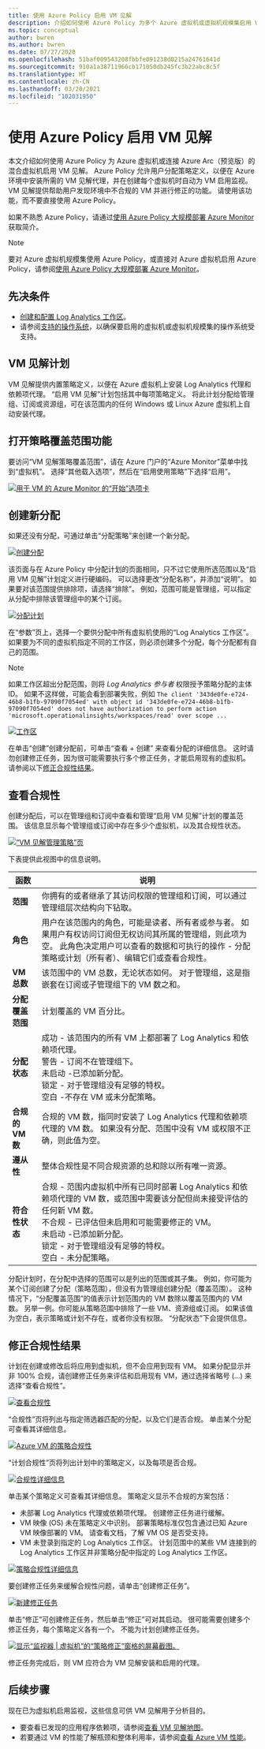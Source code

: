 ```yaml
---
title: 使用 Azure Policy 启用 VM 见解
description: 介绍如何使用 Azure Policy 为多个 Azure 虚拟机或虚拟机规模集启用 VM 见解。
ms.topic: conceptual
author: bwren
ms.author: bwren
ms.date: 07/27/2020
ms.openlocfilehash: 51baf009543208fbbfe091238d0215a24761641d
ms.sourcegitcommit: 910a1a38711966cb171050db245fc3b22abc8c5f
ms.translationtype: HT
ms.contentlocale: zh-CN
ms.lasthandoff: 03/20/2021
ms.locfileid: "102031950"
---
```

# <a name="enable-vm-insights-by-using-azure-policy"></a>使用 Azure Policy 启用 VM 见解
本文介绍如何使用 Azure Policy 为 Azure 虚拟机或连接 Azure Arc（预览版）的混合虚拟机启用 VM 见解。 Azure Policy 允许用户分配策略定义，以便在 Azure 环境中安装所需的 VM 见解代理，并在创建每个虚拟机时自动为 VM 启用监视。 VM 见解提供帮助用户发现环境中不合规的 VM 并进行修正的功能。 请使用该功能，而不要直接使用 Azure Policy。

如果不熟悉 Azure Policy，请通过[使用 Azure Policy 大规模部署 Azure Monitor](../deploy-scale.md) 获取简介。

> [!NOTE]
> 要对 Azure 虚拟机规模集使用 Azure Policy，或直接对 Azure 虚拟机启用 Azure Policy，请参阅[使用 Azure Policy 大规模部署 Azure Monitor](../deploy-scale.md#vm-insights)。

## <a name="prerequisites"></a>先决条件
- [创建和配置 Log Analytics 工作区](./vminsights-configure-workspace.md)。
- 请参阅[支持的操作系统](./vminsights-enable-overview.md#supported-operating-systems)，以确保要启用的虚拟机或虚拟机规模集的操作系统受支持。 


## <a name="vm-insights-initiative"></a>VM 见解计划
VM 见解提供内置策略定义，以便在 Azure 虚拟机上安装 Log Analytics 代理和依赖项代理。 “启用 VM 见解”计划包括其中每项策略定义。 将此计划分配给管理组、订阅或资源组，可在该范围内的任何 Windows 或 Linux Azure 虚拟机上自动安装代理。

## <a name="open-policy-coverage-feature"></a>打开策略覆盖范围功能
要访问“VM 见解策略覆盖范围”，请在 Azure 门户的“Azure Monitor”菜单中找到“虚拟机”。 选择“其他载入选项”，然后在“启用使用策略”下选择“启用”。

[![用于 VM 的 Azure Monitor 的“开始”选项卡](./media/vminsights-enable-policy/get-started-page.png)](./media/vminsights-enable-policy/get-started-page.png#lightbox)

## <a name="create-new-assignment"></a>创建新分配
如果还没有分配，可通过单击“分配策略”来创建一个新分配。

[![创建分配](media/vminsights-enable-policy/create-assignment.png)](media/vminsights-enable-policy/create-assignment.png#lightbox)

该页面与在 Azure Policy 中分配计划的页面相同，只不过它使用所选范围以及“启用 VM 见解”计划定义进行硬编码。 可以选择更改“分配名称”，并添加“说明”。 如果要对该范围提供排除项，请选择“排除”。 例如，范围可能是管理组，可以指定从分配中排除该管理组中的某个订阅。

[![分配计划](media/vminsights-enable-policy/assign-initiative.png)](media/vminsights-enable-policy/assign-initiative.png#lightbox)

在“参数”页上，选择一个要供分配中所有虚拟机使用的“Log Analytics 工作区”。 如果要为不同的虚拟机指定不同的工作区，则必须创建多个分配，每个分配都有自己的范围。 

   > [!NOTE]
   > 如果工作区超出分配范围，则将 *Log Analytics 参与者* 权限授予策略分配的主体 ID。 如果不这样做，可能会看到部署失败，例如 `The client '343de0fe-e724-46b8-b1fb-97090f7054ed' with object id '343de0fe-e724-46b8-b1fb-97090f7054ed' does not have authorization to perform action 'microsoft.operationalinsights/workspaces/read' over scope ...`

[![工作区](media/vminsights-enable-policy/assignment-workspace.png)](media/vminsights-enable-policy/assignment-workspace.png#lightbox)

在单击“创建”创建分配前，可单击“查看 + 创建” 来查看分配的详细信息。 这时请勿创建修正任务，因为很可能需要执行多个修正任务，才能启用现有的虚拟机。 请参阅以下[修正合规性结果](#remediate-compliance-results)。

## <a name="review-compliance"></a>查看合规性
创建分配后，可以在管理组和订阅中查看和管理“启用 VM 见解”计划的覆盖范围。 该信息显示每个管理组或订阅中存在多少个虚拟机，以及其合规性状态。

[![“VM 见解管理策略”页](media/vminsights-enable-policy/manage-policy-page-01.png)](media/vminsights-enable-policy/manage-policy-page-01.png#lightbox)


下表提供此视图中的信息说明。

| 函数 | 说明 | 
|----------|-------------| 
| **范围** | 你拥有的或者继承了其访问权限的管理组和订阅，可以通过管理组层次结构向下钻取。|
| **角色** | 用户在该范围内的角色，可能是读者、所有者或参与者。 如果用户有权访问订阅但无权访问其所属的管理组，则此项为空。 此角色决定用户可以查看的数据和可执行的操作 - 分配策略或计划（所有者）、编辑它们或查看合规性。 |
| **VM 总数** | 该范围中的 VM 总数，无论状态如何。 对于管理组，这是指嵌套在订阅或子管理组下的 VM 数之和。 |
| **分配覆盖范围** | 计划覆盖的 VM 百分比。 |
| **分配状态** | 成功 - 该范围内的所有 VM 上都部署了 Log Analytics 和依赖项代理。<br>警告 - 订阅不在管理组下。<br>未启动 -已添加新分配。<br>锁定 - 对于管理组没有足够的特权。<br>空白 -不存在 VM 或未分配策略。 |
| **合规的 VM 数** | 合规的 VM 数，指同时安装了 Log Analytics 代理和依赖项代理的 VM 数。 如果没有分配、范围中没有 VM 或权限不正确，则此值为空。 |
| **遵从性** | 整体合规性是不同合规资源的总和除以所有唯一资源。 |
| **符合性状态** | 合规 - 范围内虚拟机中所有已同时部署 Log Analytics 和依赖项代理的 VM 数，或范围中需要该分配但尚未接受评估的任何新 VM 数。<br>不合规 - 已评估但未启用和可能需要修正的 VM。<br>未启动 -已添加新分配。<br>锁定 - 对于管理组没有足够的特权。<br>空白 - 未分配策略。  |


分配计划时，在分配中选择的范围可以是列出的范围或其子集。 例如，你可能为某个订阅创建了分配（策略范围），但没有为管理组创建分配（覆盖范围）。 这种情况下，“分配覆盖范围”的值表示计划范围内的 VM 数除以覆盖范围内的 VM 数。 另举一例。你可能从策略范围中排除了一些 VM、资源组或订阅。 如果该值为空白，表示策略或计划不存在，或者你没有权限。 “分配状态”下会提供信息。


## <a name="remediate-compliance-results"></a>修正合规性结果
计划在创建或修改后将应用到虚拟机，但不会应用到现有 VM。 如果分配显示并非 100% 合规，请创建修正任务来评估和启用现有 VM，通过选择省略号 (...) 来选择“查看合规性”。

[![查看合规性](media/vminsights-enable-policy/view-compliance.png)](media/vminsights-enable-policy/view-compliance.png#lightbox)

“合规性”页将列出与指定筛选器匹配的分配，以及它们是否合规。 单击某个分配可查看其详细信息。

[![Azure VM 的策略合规性](./media/vminsights-enable-policy/policy-view-compliance.png)](./media/vminsights-enable-policy/policy-view-compliance.png#lightbox)

“计划合规性”页将列出计划中的策略定义，以及每项是否合规。

[![合规性详细信息](media/vminsights-enable-policy/compliance-details.png)](media/vminsights-enable-policy/compliance-details.png#lightbox)

单击某个策略定义可查看其详细信息。 策略定义显示不合规的方案包括：

* 未部署 Log Analytics 代理或依赖项代理。 创建修正任务进行缓解。
* VM 映像 (OS) 未在策略定义中识别。 部署策略标准仅包含通过已知 Azure VM 映像部署的 VM。 请查看文档，了解 VM OS 是否受支持。
* VM 未登录到指定的 Log Analytics 工作区。 计划范围中的某些 VM 连接到的 Log Analytics 工作区并非策略分配中指定的 Log Analytics 工作区。

[![策略合规性详细信息](media/vminsights-enable-policy/policy-compliance-details.png)](media/vminsights-enable-policy/policy-compliance-details.png#lightbox)

要创建修正任务来缓解合规性问题，请单击“创建修正任务”。 

[![新建修正任务](media/vminsights-enable-policy/new-remediation-task.png)](media/vminsights-enable-policy/new-remediation-task.png#lightbox)

单击“修正”可创建修正任务，然后单击“修正”可对其启动。 很可能需要创建多个修正任务，每个策略定义各有一个。 不能为计划创建修正任务。

[![显示“监视器 | 虚拟机”的“策略修正”窗格的屏幕截图。](media/vminsights-enable-policy/remediation.png)](media/vminsights-enable-policy/remediation.png#lightbox)


修正任务完成后，则 VM 应符合为 VM 见解安装和启用的代理。 

## <a name="next-steps"></a>后续步骤

现在已为虚拟机启用监视，这些信息可供 VM 见解用于分析目的。 

- 要查看已发现的应用程序依赖项，请参阅[查看 VM 见解地图](vminsights-maps.md)。 
- 若要通过 VM 的性能了解瓶颈和整体利用率，请参阅[查看 Azure VM 性能](vminsights-performance.md)。
